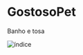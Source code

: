 # GostosoPet
Banho e tosa 












![índice](https://user-images.githubusercontent.com/116562000/203036892-2d9a134d-e8c0-43f5-a654-132ce15a6a15.jpeg)

